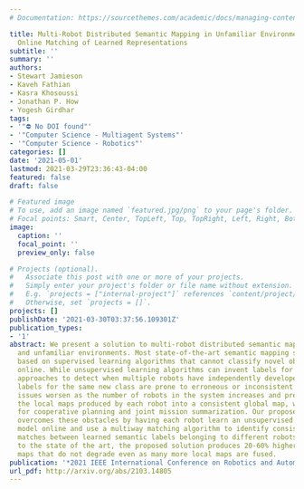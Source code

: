 ```yaml
---
# Documentation: https://sourcethemes.com/academic/docs/managing-content/

title: Multi-Robot Distributed Semantic Mapping in Unfamiliar Environments through
  Online Matching of Learned Representations
subtitle: ''
summary: ''
authors:
- Stewart Jamieson
- Kaveh Fathian
- Kasra Khosoussi
- Jonathan P. How
- Yogesh Girdhar
tags:
- '"⛔ No DOI found"'
- '"Computer Science - Multiagent Systems"'
- '"Computer Science - Robotics"'
categories: []
date: '2021-05-01'
lastmod: 2021-03-29T23:36:43-04:00
featured: false
draft: false

# Featured image
# To use, add an image named `featured.jpg/png` to your page's folder.
# Focal points: Smart, Center, TopLeft, Top, TopRight, Left, Right, BottomLeft, Bottom, BottomRight.
image:
  caption: ''
  focal_point: ''
  preview_only: false

# Projects (optional).
#   Associate this post with one or more of your projects.
#   Simply enter your project's folder or file name without extension.
#   E.g. `projects = ["internal-project"]` references `content/project/deep-learning/index.md`.
#   Otherwise, set `projects = []`.
projects: []
publishDate: '2021-03-30T03:37:56.109301Z'
publication_types:
- '1'
abstract: We present a solution to multi-robot distributed semantic mapping of novel
  and unfamiliar environments. Most state-of-the-art semantic mapping systems are
  based on supervised learning algorithms that cannot classify novel observations
  online. While unsupervised learning algorithms can invent labels for novel observations,
  approaches to detect when multiple robots have independently developed their own
  labels for the same new class are prone to erroneous or inconsistent matches. These
  issues worsen as the number of robots in the system increases and prevent fusing
  the local maps produced by each robot into a consistent global map, which is crucial
  for cooperative planning and joint mission summarization. Our proposed solution
  overcomes these obstacles by having each robot learn an unsupervised semantic scene
  model online and use a multiway matching algorithm to identify consistent sets of
  matches between learned semantic labels belonging to different robots. Compared
  to the state of the art, the proposed solution produces 20-60% higher quality global
  maps that do not degrade even as many more local maps are fused.
publication: '*2021 IEEE International Conference on Robotics and Automation (ICRA)*'
url_pdf: http://arxiv.org/abs/2103.14805
---
```

